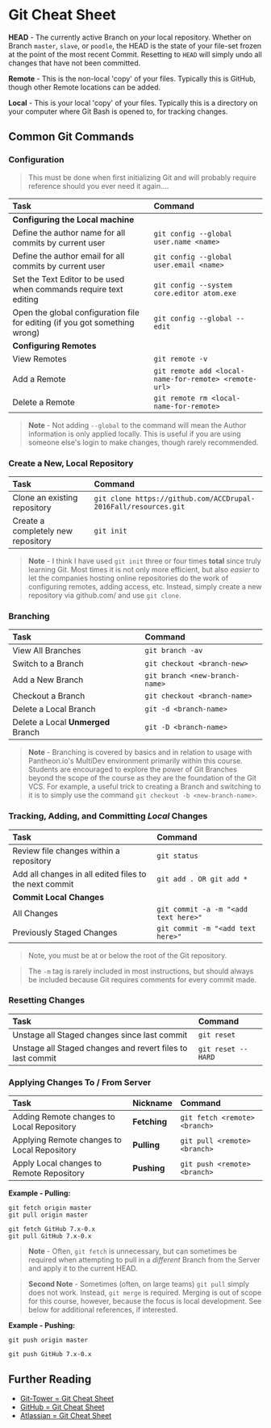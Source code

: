 # Git Cheat Sheet

**HEAD** - The currently active Branch on *your* local repository. Whether on Branch ```master```, ```slave```, or ```poodle```, the HEAD is the state of your file-set frozen at the point of the most recent Commit. Resetting to ```HEAD``` will simply undo all changes that have not been committed.

**Remote** - This is the non-local 'copy' of your files. Typically this is GitHub, though other Remote locations can be added.

**Local** - This is your local 'copy' of your files. Typically this is a directory on your computer where Git Bash is opened to, for tracking changes.

## Common Git Commands

### Configuration
> This must be done when first initializing Git and will probably require reference should you ever need it again....

| Task  | Command   |
| :--- | :--- |
| **Configuring the Local machine**  |  |
| Define the author name for all commits by current user  | ``` git config --global user.name <name> ``` |
| Define the author email for all commits by current user  | ``` git config --global user.email <name> ``` |
| Set the Text Editor to be used when commands require text editing  | ``` git config --system core.editor atom.exe ``` |
| Open the global configuration file for editing (if you got something wrong)  | ``` git config --global --edit ``` |
| **Configuring Remotes**  |  |
| View Remotes  | ```git remote -v``` |
| Add a Remote  | ```git remote add <local-name-for-remote> <remote-url>``` |
| Delete a Remote  | ```git remote rm <local-name-for-remote>``` |

> **Note** - Not adding ```--global``` to the command will mean the Author information is only applied locally. This is useful if you are using someone else's login to make changes, though rarely recommended.


### Create a New, Local Repository
| Task  | Command   |
| :--- | :--- |
| Clone an existing repository  | ``` git clone https://github.com/ACCDrupal-2016Fall/resources.git ``` |
| Create a completely new repository  | ```git init```  |

> **Note** - I think I have used ```git init``` three or four times **total** since truly learning Git. Most times it is not only more efficient, but also *easier* to let the companies hosting online repositories do the work of configuring remotes, adding access, etc. Instead, simply create a new repository via github.com/ and use ```git clone```.

### Branching
| Task  | Command   |
| :--- | :--- |
| View All Branches  | ``` git branch -av ``` |
| Switch to a Branch  | ``` git checkout <branch-new> ``` |
| Add a New Branch  | ```git branch <new-branch-name>```  |
| Checkout a Branch  | ```git checkout <branch-name>```  |
| Delete a Local Branch  | ```git -d <branch-name>```  |
| Delete a Local **Unmerged** Branch  | ```git -D <branch-name>```  |

> **Note** - Branching is covered by basics and in relation to usage with Pantheon.io's MultiDev environment primarily within this course. Students are encouraged to explore the power of Git Branches beyond the scope of the course as they are the foundation of the Git VCS.
> For example, a useful trick to creating a Branch and switching to it is to simply use the command ```git checkout -b <new-branch-name>```.

### Tracking, Adding, and Committing *Local* Changes
| Task  | Command   |
| :--- | :--- |
| Review file changes within a repository  | ``` git status ``` |
| Add all changes in all edited files to the next commit  | ```git add . OR git add *```  |
| **Commit Local Changes**  |   |
| All Changes  | ```git commit -a -m "<add text here>"```  |
| Previously Staged Changes  | ```git commit -m "<add text here>"```  |
> Note, you must be at or below the root of the Git repository.

> The ```-m``` tag is rarely included in most instructions, but should always be included because Git requires comments for every commit made.

### Resetting Changes
| Task  | Command   |
| :--- | :--- |
| Unstage all Staged changes since last commit  | ``` git reset ``` |
| Unstage all Staged changes and revert files to last commit  | ```git reset --HARD```  |


### Applying Changes To / From Server

| Task  | Nickname  | Command   |
| :--- | :--- | :--- |
| Adding Remote changes to Local Repository  | **Fetching**  | ``` git fetch <remote> <branch> ``` |
| Applying Remote changes to Local Repository   | **Pulling**  | ```git pull <remote> <branch>```  |
| Apply Local changes to Remote Repository   | **Pushing**  | ```git push <remote> <branch>```  |

**Example - Pulling:**
```
git fetch origin master
git pull origin master

git fetch GitHub 7.x-0.x
git pull GitHub 7.x-0.x
```
> **Note** - Often, ```git fetch``` is unnecessary, but can sometimes be required when attempting to pull in a *different* Branch from the Server and apply it to the current HEAD.

> **Second Note** - Sometimes (often, on large teams) ```git pull``` simply does not work. Instead, ```git merge``` is required. Merging is out of scope for this course, however, because the focus is local development. See below for additional references, if interested.

**Example - Pushing:**
```
git push origin master

git push GitHub 7.x-0.x
```

## Further Reading
 * [Git-Tower = Git Cheat Sheet](https://www.git-tower.com/blog/git-cheat-sheet/ "Git-Tower = Git Cheat Sheet")
 * [GitHub = Git Cheat Sheet](https://services.github.com/kit/downloads/github-git-cheat-sheet.pdf "GitHub = Git Cheat Sheet")
 * [Atlassian = Git Cheat Sheet](https://www.atlassian.com/dms/wac/images/.../git/atlassian_git_cheatsheet.pdf "Atlassian = Git Cheat Sheet")  
